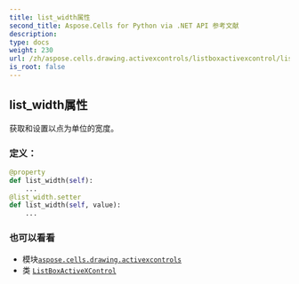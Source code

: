 ```yaml
---
title: list_width属性
second_title: Aspose.Cells for Python via .NET API 参考文献
description:
type: docs
weight: 230
url: /zh/aspose.cells.drawing.activexcontrols/listboxactivexcontrol/list_width/
is_root: false
---
```

## list_width属性

获取和设置以点为单位的宽度。
### 定义：
```python
@property
def list_width(self):
    ...
@list_width.setter
def list_width(self, value):
    ...
```

### 也可以看看
* 模块[`aspose.cells.drawing.activexcontrols`](../../)
* 类 [`ListBoxActiveXControl`](/cells/python-net/zh/aspose.cells.drawing.activexcontrols/listboxactivexcontrol)
